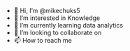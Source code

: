 - 👋 Hi, I’m @mikechuks5
- 👀 I’m interested in Knowledge 
- 🌱 I’m currently learning data analytics 
- 💞️ I’m looking to collaborate on 
- 📫 How to reach me 

<!---
mikechuks5/mikechuks5 is a ✨ special ✨ repository because its `README.md` (this file) appears on your GitHub profile.
You can click the Preview link to take a look at your changes.
--->
